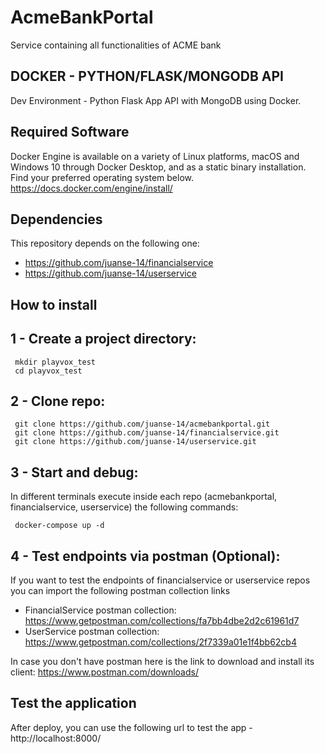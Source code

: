 # AcmeBankPortal
Service containing all functionalities of ACME bank

## DOCKER - PYTHON/FLASK/MONGODB API
Dev Environment - Python Flask App API with MongoDB using Docker.


## Required Software
Docker Engine is available on a variety of Linux platforms, macOS and Windows 10 through Docker Desktop, and as a static binary installation. Find your preferred operating system below.
https://docs.docker.com/engine/install/

## Dependencies
This repository depends on the following one:
- https://github.com/juanse-14/financialservice
- https://github.com/juanse-14/userservice


## How to install
   
   ## 1 - Create a project directory:
     mkdir playvox_test
     cd playvox_test

   ## 2 - Clone repo:
     git clone https://github.com/juanse-14/acmebankportal.git
     git clone https://github.com/juanse-14/financialservice.git
     git clone https://github.com/juanse-14/userservice.git

   ## 3 - Start and debug:
   In different terminals execute inside each repo (acmebankportal, financialservice, userservice) the following commands:

     docker-compose up -d

   ## 4 - Test endpoints via postman (Optional):
   If you want to test the endpoints of financialservice or userservice repos you can import the following postman collection links
   
   - FinancialService postman collection: https://www.getpostman.com/collections/fa7bb4dbe2d2c61961d7
   - UserService postman collection: https://www.getpostman.com/collections/2f7339a01e1f4bb62cb4

   In case you don't have postman here is the link to download and install its client: https://www.postman.com/downloads/ 

## Test the application
After deploy, you can use the following url to test the app - http://localhost:8000/
